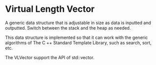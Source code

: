 # Virtual Length Vector 
 A generic data structure that is adjustable in size as data is inputted and outputted.
 Switch between the stack and the heap as needed.
 
 This data structure is implemented so that it can work with the generic algorithms of The C ++ Standard Template Library,
 such as search, sort, etc.

 The VLVector support the API of std::vector.

